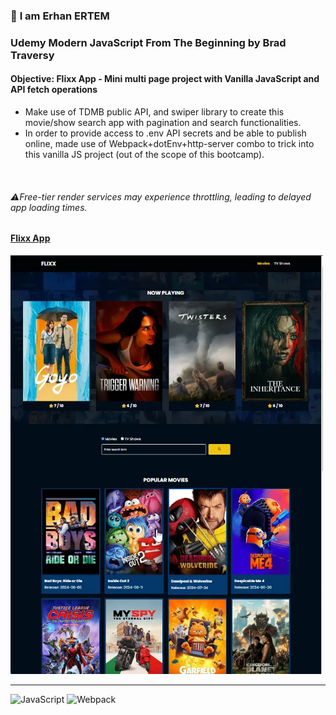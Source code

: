 ### 👋 **I am Erhan ERTEM**

### Udemy Modern JavaScript From The Beginning by Brad Traversy

#### **Objective:** Flixx App - Mini multi page project with Vanilla JavaScript and API fetch operations

-  Make use of TDMB public API, and swiper library to create this movie/show search app with pagination and search functionalities.
-  In order to provide access to .env API secrets and be able to publish online, made use of Webpack+dotEnv+http-server combo to trick into this vanilla JS project (out of the scope of this bootcamp).

&emsp;

###### ⚠️Free-tier render services may experience throttling, leading to delayed app loading times.
#### [Flixx App](https://app-flixx.onrender.com)

<img src="./screenshot.webp" width="500px"/>

---

![JavaScript](https://img.shields.io/badge/Javascript-%23323330.svg?style=square&logo=javascript&logoColor=%23F7DF1E)
![Webpack](https://img.shields.io/badge/Webpack-%238DD6F9.svg?style=square&logo=Webpack&logoColor=black)
